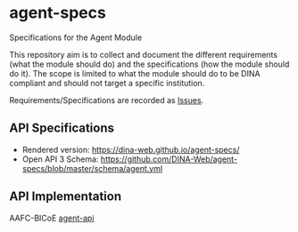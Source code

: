 # agent-specs
Specifications for the Agent Module

This repository aim is to collect and document the different requirements (what the module should do) and the specifications (how the module should do it). The scope is limited to what the module should do to be DINA compliant and should not target a specific institution. 

Requirements/Specifications are recorded as [Issues](https://github.com/DINA-Web/agent-specs/issues).

## API Specifications

* Rendered version: https://dina-web.github.io/agent-specs/
* Open API 3 Schema: https://github.com/DINA-Web/agent-specs/blob/master/schema/agent.yml

## API Implementation
AAFC-BICoE [agent-api](https://github.com/AAFC-BICoE/agent-api)
